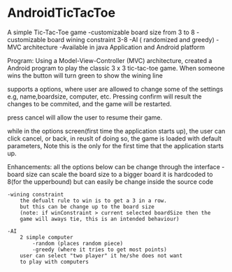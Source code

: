 AndroidTicTacToe
================

A simple Tic-Tac-Toe game -customizable board size from 3 to 8 -customizable board wining constraint 3-8 -AI ( randomized and greedy) -MVC architecture -Available in java Application and Android platform

Program:
Using a Model-View-Controller (MVC) architecture, created a Android program 
to play the classic 3 x 3 tic-tac-toe game. When someone wins the button will
turn green to show the wining line

supports a options, where user are allowed to change some of the settings
e.g, name,boardsize, computer, etc.
Pressing confirm will result the changes to be commited, and the game will be
restarted.

press cancel will allow the user to resume their game.

while in the options screen(first time the application starts up), the user
can click cancel, or back, in reuslt of doing so, the game is loaded with 
default parameters, Note this is the only for the first time that the 
application starts up.

Enhancements:
	all the options below can be change through the interface
	-board size
		can scale the board size to a bigger board
		it is hardcoded to 8(for the upperbound)
		but can easily be change inside the source code

	-wining constraint
		the defualt rule to win is to get a 3 in a row.
		but this can be change up to the board size
		(note: if winConstraint > current selected boardSize then the
		game will aways tie, this is an intended behaviour)

	-AI
		2 simple computer
			-random (places random piece)
			-greedy (where it tries to get most points)
		user can select "two player" it he/she does not want
		to play with computers
